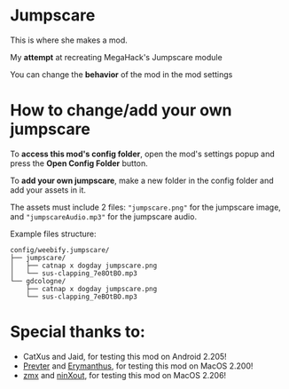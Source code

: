 # Jumpscare

This is where she makes a mod.

My **attempt** at recreating MegaHack's Jumpscare module

You can change the **behavior** of the mod in the mod settings

# How to change/add your own jumpscare

To **access this mod's config folder**, open the mod's settings popup and press the **Open Config Folder** button.

To **add your own jumpscare**, make a new folder in the config folder and add your assets in it.

The assets must include 2 files: `"jumpscare.png"` for the jumpscare image, and `"jumpscareAudio.mp3"` for the jumpscare audio.

Example files structure:
```
config/weebify.jumpscare/
├── jumpscare/
│   ├── catnap x dogday jumpscare.png
│   └── sus-clapping_7e8OtBO.mp3
└── gdcologne/
    ├── catnap x dogday jumpscare.png
    └── sus-clapping_7eBOtBO.mp3
```

# Special thanks to:
- CatXus and Jaid, for testing this mod on Android 2.205!
- [Prevter](https://github.com/Prevter) and [Erymanthus](https://github.com/RayDeeUx), for testing this mod on MacOS 2.200!
- [zmx](https://github.com/qimiko) and [ninXout](https://github.com/ninXout), for testing this mod on MacOS 2.206!
